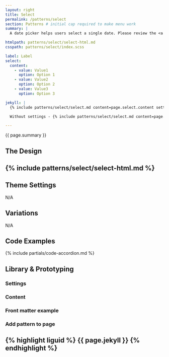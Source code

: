 ```yaml
---
layout: right
title: Select
permalink: /patterns/select
section: Patterns # initial cap required to make menu work
summary: |
  A date picker helps users select a single date. Please review the <a href="https://designsystem.digital.gov/components/date-picker/">USWDS: Date Picker</a> for more information on how to use this component.

htmlpath: patterns/select/select-html.md
csspath: patterns/select/index.scss

label: Label
select:
  content:
    - value: Value1
      option: Option 1
    - value: Value2
      option: Option 2
    - value: Value3
      option: Option 3

jekyll: |
  {% include patterns/select/select.md content=page.select.content settings=page.select.settings %}

  Without settings - {% include patterns/select/select.md content=page.select.content %}

---
```

{{ page.summary }}

## The Design
{% include patterns/select/select-html.md %}
---

## Theme Settings
N/A

## Variations
N/A

## Code Examples
{% include partials/code-accordion.md %}

## Library & Prototyping


### Settings


### Content


### Front matter example


### Add pattern to page
{% highlight liguid %}
  {{ page.jekyll }}
{% endhighlight %}
---
